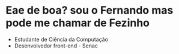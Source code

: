 <h1>Eae de boa? sou o Fernando mas pode me chamar de Fezinho</h1>

- Estudante de Ciência da Computação
- Desenvolvedor front-end - Senac

